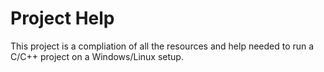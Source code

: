 # Project Help 

This project is a compliation of all the resources and help needed to run a C/C++ project on a Windows/Linux setup.
